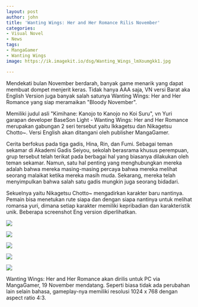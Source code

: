 ```yaml
---
layout: post
author: john
title: 'Wanting Wings: Her and Her Romance Rilis November'
categories:
- Visual Novel
- News
tags:
- MangaGamer
- Wanting Wings
image: https://ik.imagekit.io/dsg/Wanting_Wings_lmXoumgkk1.jpg

---
```

Mendekati bulan November berdarah, banyak game menarik yang dapat membuat dompet menjerit keras. Tidak hanya AAA saja, VN versi Barat aka English Version juga banyak salah satunya Wanting Wings: Her and Her Romance yang siap meramaikan "Bloody November".

Memiliki judul asli "Kimihane: Kanojo to Kanojo no Koi Suru", vn Yuri garapan developer BaseSon Light - Wanting Wings: Her and Her Romance merupakan gabungan 2 seri tersebut yaitu Ikkagetsu dan Nikagetsu Chotto\~. Versi English akan ditangani oleh publisher MangaGamer.

Cerita berfokus pada tiga gadis, Hina, Rin, dan Fumi. Sebagai teman sekamar di Akademi Gadis Seiyou, sekolah berasrama khusus perempuan, grup tersebut telah terikat pada berbagai hal yang biasanya dilakukan oleh teman sekamar. Namun, satu hal penting yang menghubungkan mereka adalah bahwa mereka masing-masing percaya bahwa mereka melihat seorang malaikat ketika mereka masih muda. Sekarang, mereka telah menyimpulkan bahwa salah satu gadis mungkin juga seorang bidadari. 

Sekuelnya yaitu Nikagetsu Chotto\~ mengadirkan karakter baru nantinya. Pemain bisa menetukan rute siapa dan dengan siapa nantinya untuk melihat romansa yuri, dimana setiap karakter memiliki kepribadian dan karakteristik unik. Beberapa screenshot Eng version diperlihatkan.

![](https://ik.imagekit.io/dsg/Wanting_Wings_ss_1_1jj6cgNFUCx.jpg)

![](https://ik.imagekit.io/dsg/Wanting_Wings_ss_2_wpjNv0T4X_W.jpg)

![](https://ik.imagekit.io/dsg/Wanting_Wings_ss_3_bc31HLVujtc.jpg)

![](https://ik.imagekit.io/dsg/Wanting_Wings_ss_4_JmdhgPkALu.jpg)

![](https://ik.imagekit.io/dsg/Wanting_Wings_ss_5_Nkke4oVUA6.jpg)

Wanting Wings: Her and Her Romance akan dirilis untuk PC via MangaGamer, 19 November mendatang. Seperti biasa tidak ada perubahan lain selain bahasa, gameplay-nya memiliki resolusi 1024 x 768 dengan aspect ratio 4:3.